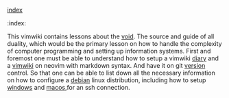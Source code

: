[index](index)

:index:

This vimwiki contains lessons about the [void](thevoid). The source and guide of all duality, which would be the primary lesson on how to handle the complexity of computer programming and setting up information systems. First and foremost one must be able to understand how to setup a vimwiki [diary](vimwikidiary) and a [vimwiki](vimwiki) on neovim with markdown syntax. And have it on git [version](versioncontrol) control. So that one can be able to list down all the necessary information on how to configure a [debian](debian) linux distribution, including how to setup [windows](windows) and [macos](macos),for an ssh connection.

